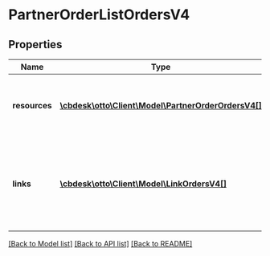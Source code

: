 # PartnerOrderListOrdersV4

## Properties
Name | Type | Description | Notes
------------ | ------------- | ------------- | -------------
**resources** | [**\cbdesk\otto\Client\Model\PartnerOrderOrdersV4[]**](PartnerOrderOrdersV4.md) | The list of queried resources. In this case partner orders. | [optional] 
**links** | [**\cbdesk\otto\Client\Model\LinkOrdersV4[]**](LinkOrdersV4.md) | Links related to the list. E.g. the link to the successive list used during paging. | [optional] 

[[Back to Model list]](../../README.md#documentation-for-models) [[Back to API list]](../../README.md#documentation-for-api-endpoints) [[Back to README]](../../README.md)

